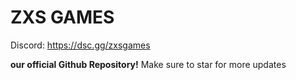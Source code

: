 # ZXS GAMES
Discord: https://dsc.gg/zxsgames

**our official Github Repository!**
Make sure to star for more updates
